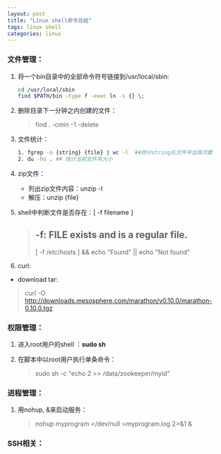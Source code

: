 ```yaml
---
layout: post
title: "Linux shell命令总结"
tags: linux shell
categories: linux
---
```


### 文件管理：  
1. 将一个bin目录中的全部命令符号链接到/usr/local/sbin:  

    ~~~bash
    cd /usr/local/sbin  
    find $PATH/bin -type f -exec ln -s {} \;
    ~~~
2. 删除目录下一分钟之内创建的文件：

    >find . -cmin -1 -delete

3. 文件统计：

    ~~~bash
    1. fgrep -o {string} {file} | wc -l  ##统计string在文件中出现次数
    2. du -hs . ## 统计当前文件夹大小
    ~~~
4. zip文件：
   * 列出zip文件内容：unzip -l
   * 解压：unzip {file}
5. shell中判断文件是否存在：[ -f filename ]
    >## -f: FILE exists and is a regular file.
    >[ -f /etc/hosts ] && echo "Found" || echo "Not found" 
6. curl:
* download tar:
>curl -O http://downloads.mesosphere.com/marathon/v0.10.0/marathon-0.10.0.tgz 

### 权限管理：
1. 进入root用户的shell ：**sudo sh**
2. 在脚本中以root用户执行单条命令：

    >sudo sh -c "echo 2 >> /data/zookeeper/myid"

### 进程管理：
1. 用nohup, &来启动服务：

    >nohup myprogram </dev/null >myprogram.log 2>&1 &

### SSH相关：

